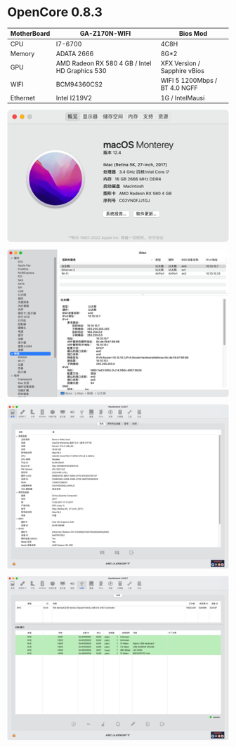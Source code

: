 # OpenCore 0.8.3 

| MotherBoard | GA-Z170N-WIFI                                  | Bios Mod                      |
| ----------- | ---------------------------------------------- | ----------------------------- |
| CPU         | I7-6700                                        | 4C8H                          |
| Memory      | ADATA 2666                                     | 8G*2                          |
| GPU         | AMD Radeon RX 580 4 GB / Intel HD Graphics 530 | XFX Version / Sapphire vBios  |
| WIFI        | BCM94360CS2                                    | WIFI 5 1200Mbps / BT 4.0 NGFF |
| Ethernet    | Intel I219V2                                   | 1G / IntelMausi               |

![iShot_2022-07-12_01.09.41](IMG/iShot_2022-07-12_01.09.41.png)

![iShot_2022-07-12_01.09.54](IMG/iShot_2022-07-12_01.09.54.png)

![iShot_2022-07-12_01.11.03](IMG/iShot_2022-07-12_01.11.03.jpg)

![iShot_2022-07-12_01.11.12](IMG/iShot_2022-07-12_01.11.12.jpg)